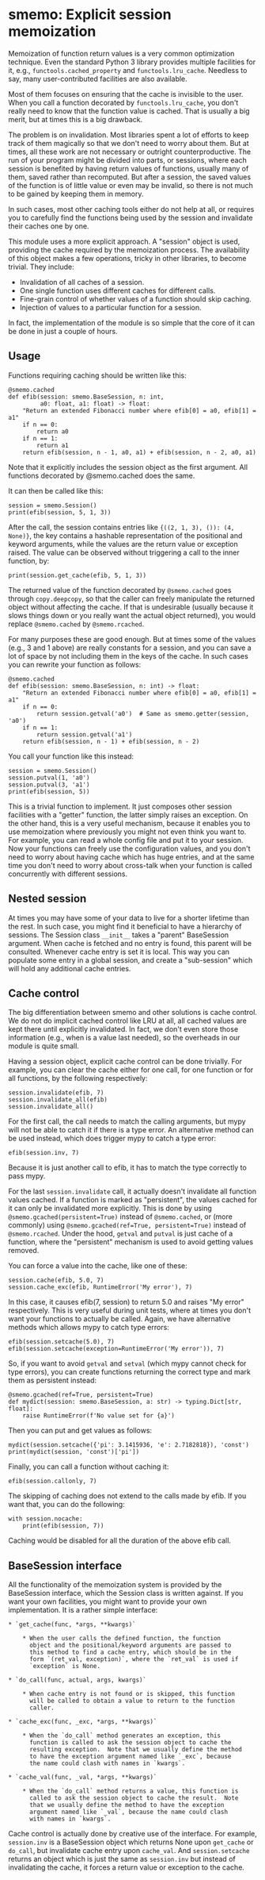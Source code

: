 # smemo: Explicit session memoization

Memoization of function return values is a very common optimization
technique.  Even the standard Python 3 library provides multiple
facilities for it, e.g., `functools.cached_property` and
`functools.lru_cache`.  Needless to say, many user-contributed
facilities are also available.

Most of them focuses on ensuring that the cache is invisible to the
user.  When you call a function decorated by `functools.lru_cache`,
you don't really need to know that the function value is cached.  That
is usually a big merit, but at times this is a big drawback.

The problem is on invalidation.  Most libraries spent a lot of efforts
to keep track of them magically so that we don't need to worry about
them.  But at times, all these work are not necessary or outright
counterproductive.  The run of your program might be divided into
parts, or sessions, where each session is benefited by having return
values of functions, usually many of them, saved rather than
recomputed.  But after a session, the saved values of the function is
of little value or even may be invalid, so there is not much to be
gained by keeping them in memory.

In such cases, most other caching tools either do not help at all, or
requires you to carefully find the functions being used by the session
and invalidate their caches one by one.

This module uses a more explicit approach.  A "session" object is
used, providing the cache required by the memoization process.  The
availability of this object makes a few operations, tricky in other
libraries, to become trivial.  They include:

  * Invalidation of all caches of a session.
  * One single function uses different caches for different calls.
  * Fine-grain control of whether values of a function should skip
    caching.
  * Injection of values to a particular function for a session.

In fact, the implementation of the module is so simple that the core
of it can be done in just a couple of hours.

## Usage

Functions requiring caching should be written like this:

    @smemo.cached
    def efib(session: smemo.BaseSession, n: int,
             a0: float, a1: float) -> float:
        "Return an extended Fibonacci number where efib[0] = a0, efib[1] = a1"
        if n == 0:
            return a0
        if n == 1:
            return a1
        return efib(session, n - 1, a0, a1) + efib(session, n - 2, a0, a1)

Note that it explicitly includes the session object as the first
argument.  All functions decorated by @smemo.cached does the same.

It can then be called like this:

    session = smemo.Session()
    print(efib(session, 5, 1, 3))

After the call, the session contains entries like `{((2, 1, 3), ()):
(4, None)}`, the key contains a hashable representation of the
positional and keyword arguments, while the values are the return
value or exception raised.  The value can be observed without
triggering a call to the inner function, by:

    print(session.get_cache(efib, 5, 1, 3))

The returned value of the function decorated by `@smemo.cached` goes
through `copy.deepcopy`, so that the caller can freely manipulate the
returned object without affecting the cache.  If that is undesirable
(usually because it slows things down or you really want the actual
object returned), you would replace `@smemo.cached` by
`@smemo.rcached`.

For many purposes these are good enough.  But at times some of the
values (e.g., 3 and 1 above) are really constants for a session, and
you can save a lot of space by not including them in the keys of the
cache.  In such cases you can rewrite your function as follows:

    @smemo.cached
    def efib(session: smemo.BaseSession, n: int) -> float:
        "Return an extended Fibonacci number where efib[0] = a0, efib[1] = a1"
        if n == 0:
            return session.getval('a0')  # Same as smemo.getter(session, 'a0')
        if n == 1:
            return session.getval('a1')
        return efib(session, n - 1) + efib(session, n - 2)

You call your function like this instead:

    session = smemo.Session()
    session.putval(1, 'a0')
    session.putval(3, 'a1')
    print(efib(session, 5))

This is a trivial function to implement.  It just composes other
session facilities with a "getter" function, the latter simply raises
an exception.  On the other hand, this is a very useful mechanism,
because it enables you to use memoization where previously you might
not even think you want to.  For example, you can read a whole config
file and put it to your session.  Now your functions can freely use
the configuration values, and you don't need to worry about having
cache which has huge entries, and at the same time you don't need to
worry about cross-talk when your function is called concurrently with
different sessions.

## Nested session

At times you may have some of your data to live for a shorter lifetime
than the rest.  In such case, you might find it beneficial to have a
hierarchy of sessions.  The Session class `__init__` takes a "parent"
BaseSession argument.  When cache is fetched and no entry is found,
this parent will be consulted.  Whenever cache entry is set it is
local.  This way you can populate some entry in a global session, and
create a "sub-session" which will hold any additional cache entries.

## Cache control

The big differentiation between smemo and other solutions is cache
control.  We do not do implicit cached control like LRU at all, all
cached values are kept there until explicitly invalidated.  In fact,
we don't even store those information (e.g., when is a value last
needed), so the overheads in our module is quite small.

Having a session object, explicit cache control can be done trivially.
For example, you can clear the cache either for one call, for one
function or for all functions, by the following respectively:

    session.invalidate(efib, 7)
    session.invalidate_all(efib)
    session.invalidate_all()

For the first call, the call needs to match the calling arguments, but
mypy will not be able to catch it if there is a type error.  An
alternative method can be used instead, which does trigger mypy to
catch a type error:

    efib(session.inv, 7)

Because it is just another call to efib, it has to match the type
correctly to pass mypy.

For the last `session.invalidate` call, it actually doesn't invalidate
all function values cached.  If a function is marked as "persistent",
the values cached for it can only be invalidated more explicitly.
This is done by using `@smemo.gcached(persistent=True)` instead of
`@smemo.cached`, or (more commonly) using `@smemo.gcached(ref=True,
persistent=True)` instead of `@smemo.rcached`.  Under the hood,
`getval` and `putval` is just cache of a function, where the
"persistent" mechanism is used to avoid getting values removed.

You can force a value into the cache, like one of these:

    session.cache(efib, 5.0, 7)
    session.cache_exc(efib, RuntimeError('My error'), 7)

In this case, it causes efib(7, session) to return 5.0 and raises "My
error" respectively.  This is very useful during unit tests, where at
times you don't want your functions to actually be called.  Again, we
have alternative methods which allows mypy to catch type errors:

    efib(session.setcache(5.0), 7)
    efib(session.setcache(exception=RuntimeError('My error')), 7)

So, if you want to avoid `getval` and `setval` (which mypy cannot
check for type errors), you can create functions returning the correct
type and mark them as persistent instead:

    @smemo.gcached(ref=True, persistent=True)
    def mydict(session: smemo.BaseSession, a: str) -> typing.Dict[str, float]:
        raise RuntimeError(f'No value set for {a}')

Then you can put and get values as follows:

    mydict(session.setcache({'pi': 3.1415936, 'e': 2.7182818}), 'const')
    print(mydict(session, 'const')['pi'])

Finally, you can call a function without caching it:

    efib(session.callonly, 7)

The skipping of caching does not extend to the calls made by efib.  If
you want that, you can do the following:

    with session.nocache:
        print(efib(session, 7))

Caching would be disabled for all the duration of the above efib call.

## BaseSession interface

All the functionality of the memoization system is provided by the
BaseSession interface, which the Session class is written against.  If
you want your own facilities, you might want to provide your own
implementation.  It is a rather simple interface:

    * `get_cache(func, *args, **kwargs)`

        * When the user calls the defined function, the function
          object and the positional/keyword arguments are passed to
          this method to find a cache entry, which should be in the
          form `(ret_val, exception)`, where the `ret_val` is used if
          `exception` is None.

    * `do_call(func, actual, args, kwargs)`

        * When cache entry is not found or is skipped, this function
          will be called to obtain a value to return to the function
          caller.

    * `cache_exc(func, _exc, *args, **kwargs)`

        * When the `do_call` method generates an exception, this
          function is called to ask the session object to cache the
          resulting exception.  Note that we usually define the method
          to have the exception argument named like `_exc`, because
          the name could clash with names in `kwargs`.

    * `cache_val(func, _val, *args, **kwargs)`

        * When the `do_call` method returns a value, this function is
          called to ask the session object to cache the result.  Note
          that we usually define the method to have the exception
          argument named like `_val`, because the name could clash
          with names in `kwargs`.

Cache control is actually done by creative use of the interface.  For
example, `session.inv` is a BaseSession object which returns None upon
`get_cache` or `do_call`, but invalidate cache entry upon `cache_val`.
And `session.setcache` returns an object which is just the same as
`session.inv` but instead of invalidating the cache, it forces a
return value or exception to the cache.

